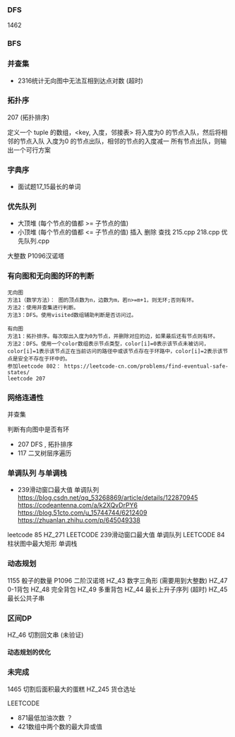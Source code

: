 ### DFS
1462

### BFS

### 并查集
+ 2316统计无向图中无法互相到达点对数 (超时)


### 拓扑序
207 (拓扑排序)

定义一个 tuple 的数组，<key, 入度，邻接表>
将入度为0 的节点入队，然后将相邻的节点入队
入度为0 的节点出队，相邻的节点的入度减一
所有节点出队，则输出一个可行方案



### 字典序
+ 面试题17_15最长的单词

### 优先队列
+ 大顶堆 (每个节点的值都 >= 子节点的值)
+ 小顶堆 (每个节点的值都 <= 子节点的值)
插入 删除   查找
215.cpp 218.cpp 优先队列.cpp




大整数
P1096汉诺塔










### 有向图和无向图的环的判断
```
无向图
方法1（数学方法）： 图的顶点数为n，边数为m，若n>=m+1，则无环;否则有环。
方法2：使用并查集进行判断。
方法3：DFS。使用visited数组辅助判断是否访问过。

有向图
方法1：拓扑排序。每次取出入度为0为节点，并删除对应的边，如果最后还有节点则有环。
方法2：DFS。使用一个color数组表示节点类型，color[i]=0表示该节点未被访问，color[i]=1表示该节点正在当前访问的路径中或该节点存在于环路中，color[i]=2表示该节点是安全不存在于环中的。
参加leetcode 802： https://leetcode-cn.com/problems/find-eventual-safe-states/
leetcode 207

```
### 网络连通性
并查集

 判断有向图中是否有环
 + 207 DFS , 拓扑排序
 + 117 二叉树层序遍历


 ### 单调队列 与单调栈
 + 239滑动窗口最大值 单调队列
 https://blog.csdn.net/qq_53268869/article/details/122870945
 https://codeantenna.com/a/k2XQvDrPY6
 https://blog.51cto.com/u_15744744/6212409
 https://zhuanlan.zhihu.com/p/645049338

 leetcode 85
 HZ_271
 LEETCODE 239滑动窗口最大值 单调队列
 LEETCODE 84 柱状图中最大矩形 单调栈



 ### 动态规划
 1155  骰子的数量 
 P1096 二阶汉诺塔
 HZ_43 数字三角形 (需要用到大整数)
 HZ_47 0-1背包
 HZ_48 完全背包
 HZ_49 多重背包
 HZ_44 最长上升子序列 (超时)
 HZ_45 最长公共子串
 ### 区间DP
 HZ_46 切割回文串 (未验证)

 #### 动态规划的优化


### 未完成
1465 切割后面积最大的蛋糕
HZ_245 货仓选址



LEETCODE
+ 871最低加油次数 ？
+ 421数组中两个数的最大异或值